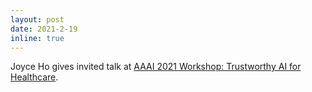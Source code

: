 ```yaml
---
layout: post
date: 2021-2-19
inline: true
---
```


Joyce Ho gives invited talk at [AAAI 2021 Workshop: Trustworthy AI for Healthcare](https://taih20.github.io/).